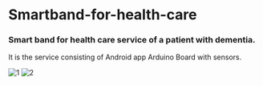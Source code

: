 # Smartband-for-health-care

### Smart band for health care service of a patient with dementia.
It is the service consisting of Android app Arduino Board with sensors.

![1](https://user-images.githubusercontent.com/19584269/150065678-f113c131-5690-47a9-8ddc-6edbcf4955d7.JPG)
![2](https://user-images.githubusercontent.com/19584269/150065681-d1bedcea-99c5-40b1-966e-47cb66f893b7.JPG)
